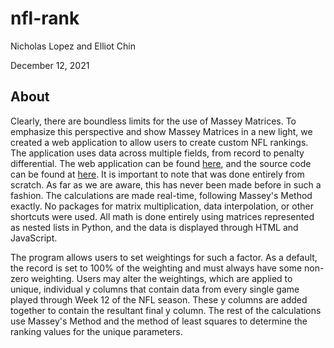 # nfl-rank
Nicholas Lopez and Elliot Chin

December 12, 2021

## About
Clearly, there are boundless limits for the use of Massey Matrices. To emphasize this perspective and show Massey Matrices in a new light, we created a web application to allow users to create custom NFL rankings. The application uses data across multiple fields, from record to penalty differential. The web application can be found [here](http://nfl-rank.herokuapp.com/), and the source code can be found at [here](https://github.com/nrlopez03/nfl-rank). It is important to note that was done entirely from scratch. As far as we are aware, this has never been made before in such a fashion. The calculations are made real-time, following Massey's Method exactly. No packages for matrix multiplication, data interpolation, or other shortcuts were used. All math is done entirely using matrices represented as nested lists in Python, and the data is displayed through HTML and JavaScript. 

The program allows users to set weightings for such a factor. As a default, the record is set to 100% of the weighting and must always have some non-zero weighting. Users may alter the weightings, which are applied to unique, individual y columns that contain data from every single game played through Week 12 of the NFL season. These y columns are added together to contain the resultant final y column. The rest of the calculations use Massey's Method and the method of least squares to determine the ranking values for the unique parameters. 
